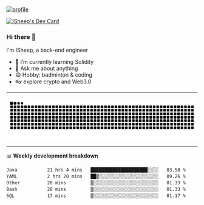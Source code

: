 [![profile](https://user-images.githubusercontent.com/54968314/208005045-e4b42f3b-833d-4242-bfcc-e764865553a2.svg)](https://www.calligrapher.ai/)

<a href="https://app.daily.dev/linziyang1106"><img src="https://api.daily.dev/devcards/v2/i4Spwx5Skx5FpTqWcwoit.png?r=kgx&type=wide" width="652" alt="ISheep's Dev Card"/></a>

### Hi there 🐏

I'm ISheep, a back-end engineer

- 🔭 I’m currently learning Solidity
- 💬 Ask me about anything
- 😄 Hobby: badminton & coding
- 👓 explore crypto and Web3.0

-------

![](https://raw.githubusercontent.com/ISheepp/ISheepp/output/github-contribution-grid-snake.svg)

-------

📊 **Weekly development breakdown**
<!--START_SECTION:waka-->

```txt
Java           21 hrs 4 mins   █████████████████████░░░░   83.58 %
YAML           2 hrs 20 mins   ██▒░░░░░░░░░░░░░░░░░░░░░░   09.26 %
Other          20 mins         ▒░░░░░░░░░░░░░░░░░░░░░░░░   01.33 %
Bash           20 mins         ▒░░░░░░░░░░░░░░░░░░░░░░░░   01.33 %
SQL            17 mins         ▒░░░░░░░░░░░░░░░░░░░░░░░░   01.17 %
```

<!--END_SECTION:waka-->
